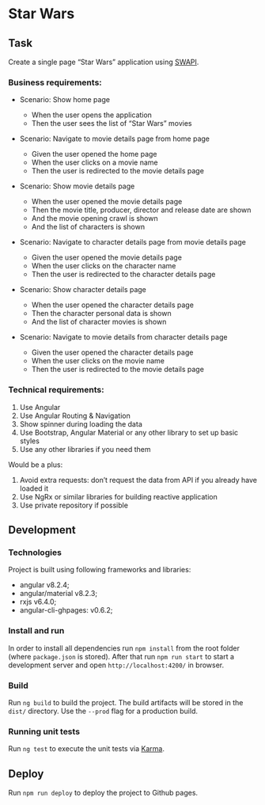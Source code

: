 # Star Wars

## Task
Create a single page “Star Wars” application using [SWAPI](https://swapi.co/). 

### Business requirements: 
* Scenario: Show home page 
  * When the user opens the application 
  * Then the user sees the list of “Star Wars” movies
 
* Scenario: Navigate to movie details page from home page 
  * Given the user opened the home page 
  * When the user clicks on a movie name 
  * Then the user is redirected to the movie details page 

* Scenario: Show movie details page 
  * When the user opened the movie details page 
  * Then the movie title, producer, director and release date are shown 
  * And the movie opening crawl is shown 
  * And the list of characters is shown 

* Scenario: Navigate to character details page from movie details page 
  * Given the user opened the movie details page 
  * When the user clicks on the character name 
  * Then the user is redirected to the character details page 

* Scenario: Show character details page 
  * When the user opened the character details page 
  * Then the character personal data is shown 
  * And the list of character movies is shown 

* Scenario: Navigate to movie details from character details page 
  * Given the user opened the character details page 
  * When the user clicks on the movie name 
  * Then the user is redirected to the movie details page 
  
### Technical requirements: 
1. Use Angular 
2. Use Angular Routing & Navigation 
3. Show spinner during loading the data 
4. Use Bootstrap, Angular Material or any other library to set up basic styles 
5. Use any other libraries if you need them 

Would be a plus: 
1. Avoid extra requests: don’t request the data from API if you already have loaded it 
2. Use NgRx or similar libraries for building reactive application 
3. Use private repository if possible


## Development

### Technologies
 Project is built using following frameworks and libraries:
 * angular v8.2.4;
 * angular/material v8.2.3;
 * rxjs v6.4.0;
 * angular-cli-ghpages: v0.6.2;
 
### Install and run

In order to install all dependencies run `npm install` from the root folder (where `package.json` is stored).
After that run `npm run start` to start a development server and open `http://localhost:4200/` in browser.

### Build

Run `ng build` to build the project. The build artifacts will be stored in the `dist/` directory. Use the `--prod` flag for a production build.

### Running unit tests

Run `ng test` to execute the unit tests via [Karma](https://karma-runner.github.io).

## Deploy

Run `npm run deploy` to deploy the project to Github pages.
